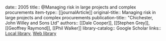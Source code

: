 date:: 2005
title:: @Managing risk in large projects and complex procurements
item-type:: [[journalArticle]]
original-title:: Managing risk in large projects and complex procurements
publication-title:: "Chichester, John Willey and Sons Ltd"
authors:: [[Dale Cooper]], [[Stephen Grey]], [[Geoffrey Raymond]], [[Phil Walker]]
library-catalog:: Google Scholar
links:: [Local library](zotero://select/library/items/TCIKF8FH), [Web library](https://www.zotero.org/users/6520516/items/TCIKF8FH)
